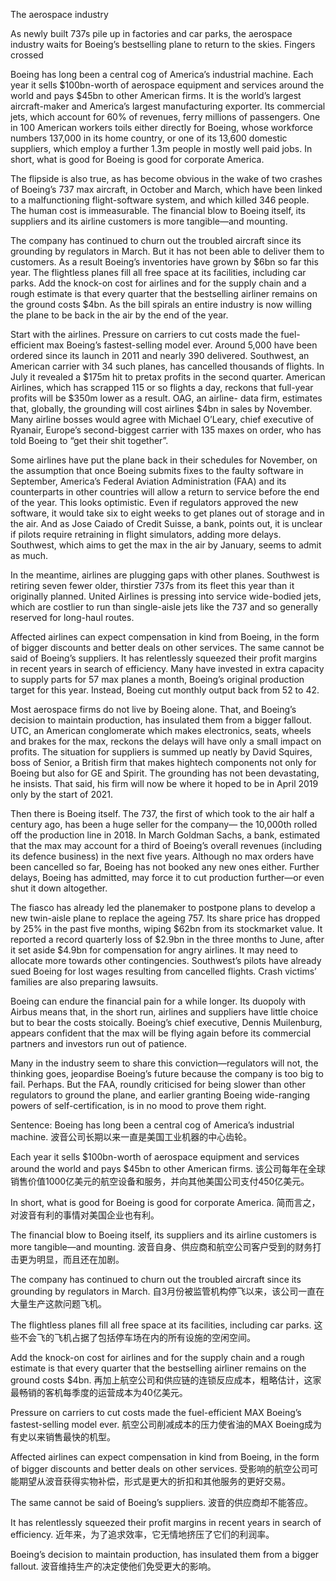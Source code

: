 The aerospace industry

As newly built 737s pile up in factories and car parks, the aerospace industry waits for Boeing’s bestselling plane to return to the skies. Fingers crossed

Boeing has long been a central cog of America’s industrial machine. Each year it sells $100bn-worth of aerospace equipment and services around the world and pays $45bn to other American firms. It is the world’s largest aircraft-maker and America’s largest manufacturing exporter. Its commercial jets, which account for 60% of revenues, ferry millions of passengers. One in 100 American workers toils either directly for Boeing, whose workforce numbers 137,000 in its home country, or one of its 13,600 domestic suppliers, which employ a further 1.3m people in mostly well paid jobs. In short, what is good for Boeing is good for corporate America.

The flipside is also true, as has become obvious in the wake of two crashes of Boeing’s 737 max aircraft, in October and March, which have been linked to a malfunctioning flight-software system, and which killed 346 people. The human cost is immeasurable. The financial blow to Boeing itself, its suppliers and its airline customers is more tangible—and mounting.

The company has continued to churn out the troubled aircraft since its grounding by regulators in March. But it has not been able to deliver them to customers. As a result Boeing’s inventories have grown by $6bn so far this year. The flightless planes fill all free space at its facilities, including car parks. Add the knock-on cost for airlines and for the supply chain and a rough estimate is that every quarter that the bestselling airliner remains on the ground costs $4bn. As the bill spirals an entire industry is now willing the plane to be back in the air by the end of the year.

Start with the airlines. Pressure on carriers to cut costs made the fuel-efficient max Boeing’s fastest-selling model ever. Around 5,000 have been ordered since its launch in 2011 and nearly 390 delivered. Southwest, an American carrier with 34 such planes, has cancelled thousands of flights. In July it revealed a $175m hit to pretax profits in the second quarter. American Airlines, which has scrapped 115 or so flights a day, reckons that full-year profits will be $350m lower as a result. OAG, an airline- data firm, estimates that, globally, the grounding will cost airlines $4bn in sales by November. Many airline bosses would agree with Michael O’Leary, chief executive of Ryanair, Europe’s second-biggest carrier with 135 maxes on order, who has told Boeing to “get their shit together”.

Some airlines have put the plane back in their schedules for November, on the assumption that once Boeing submits fixes to the faulty software in September, America’s Federal Aviation Administration (FAA) and its counterparts in other countries will allow a return to service before the end of the year. This looks optimistic. Even if regulators approved the new software, it would take six to eight weeks to get planes out of storage and in the air. And as Jose Caiado of Credit Suisse, a bank, points out, it is unclear if pilots require retraining in flight simulators, adding more delays. Southwest, which aims to get the max in the air by January, seems to admit as much.

In the meantime, airlines are plugging gaps with other planes. Southwest is retiring seven fewer older, thirstier 737s from its fleet this year than it originally planned. United Airlines is pressing into service wide-bodied jets, which are costlier to run than single-aisle jets like the 737 and so generally reserved for long-haul routes.

Affected airlines can expect compensation in kind from Boeing, in the form of bigger discounts and better deals on other services. The same cannot be said of Boeing’s suppliers. It has relentlessly squeezed their profit margins in recent years in search of efficiency. Many have invested in extra capacity to supply parts for 57 max planes a month, Boeing’s original production target for this year. Instead, Boeing cut monthly output back from 52 to 42.

Most aerospace firms do not live by Boeing alone. That, and Boeing’s decision to maintain production, has insulated them from a bigger fallout. UTC, an American conglomerate which makes electronics, seats, wheels and brakes for the max, reckons the delays will have only a small impact on profits. The situation for suppliers is summed up neatly by David Squires, boss of Senior, a British firm that makes hightech components not only for Boeing but also for GE and Spirit. The grounding has not been devastating, he insists. That said, his firm will now be where it hoped to be in April 2019 only by the start of 2021.

Then there is Boeing itself. The 737, the first of which took to the air half a century ago, has been a huge seller for the company— the 10,000th rolled off the production line in 2018. In March Goldman Sachs, a bank, estimated that the max may account for a third of Boeing’s overall revenues (including its defence business) in the next five years. Although no max orders have been cancelled so far, Boeing has not booked any new ones either. Further delays, Boeing has admitted, may force it to cut production further—or even shut it down altogether.

The fiasco has already led the planemaker to postpone plans to develop a new twin-aisle plane to replace the ageing 757. Its share price has dropped by 25% in the past five months, wiping $62bn from its stockmarket value. It reported a record quarterly loss of $2.9bn in the three months to June, after it set aside $4.9bn for compensation for angry airlines. It may need to allocate more towards other contingencies. Southwest’s pilots have already sued Boeing for lost wages resulting from cancelled flights. Crash victims’ families are also preparing lawsuits.

Boeing can endure the financial pain for a while longer. Its duopoly with Airbus means that, in the short run, airlines and suppliers have little choice but to bear the costs stoically. Boeing’s chief executive, Dennis Muilenburg, appears confident that the max will be flying again before its commercial partners and investors run out of patience.

Many in the industry seem to share this conviction—regulators will not, the thinking goes, jeopardise Boeing’s future because the company is too big to fail. Perhaps. But the FAA, roundly criticised for being slower than other regulators to ground the plane, and earlier granting Boeing wide-ranging powers of self-certification, is in no mood to prove them right.

Sentence:
Boeing has long been a central cog of America’s industrial machine.
波音公司长期以来一直是美国工业机器的中心齿轮。

Each year it sells $100bn-worth of aerospace equipment and services around the world and pays $45bn to other American firms.
该公司每年在全球销售价值1000亿美元的航空设备和服务，并向其他美国公司支付450亿美元。

In short, what is good for Boeing is good for corporate America.
简而言之，对波音有利的事情对美国企业也有利。

The financial blow to Boeing itself, its suppliers and its airline customers is more tangible—and mounting.
波音自身、供应商和航空公司客户受到的财务打击更为明显，而且还在加剧。

The company has continued to churn out the troubled aircraft since its grounding by regulators in March.
自3月份被监管机构停飞以来，该公司一直在大量生产这款问题飞机。

The flightless planes fill all free space at its facilities, including car parks.
这些不会飞的飞机占据了包括停车场在内的所有设施的空闲空间。

Add the knock-on cost for airlines and for the supply chain and a rough estimate is that every quarter that the bestselling airliner remains on the ground costs $4bn.
再加上航空公司和供应链的连锁反应成本，粗略估计，这家最畅销的客机每季度的运营成本为40亿美元。

Pressure on carriers to cut costs made the fuel-efficient MAX Boeing’s fastest-selling model ever.
航空公司削减成本的压力使省油的MAX Boeing成为有史以来销售最快的机型。

Affected airlines can expect compensation in kind from Boeing, in the form of bigger discounts and better deals on other services.
受影响的航空公司可能期望从波音获得实物补偿，形式是更大的折扣和其他服务的更好交易。

The same cannot be said of Boeing’s suppliers.
波音的供应商却不能答应。

It has relentlessly squeezed their profit margins in recent years in search of efficiency.
近年来，为了追求效率，它无情地挤压了它们的利润率。

Boeing’s decision to maintain production, has insulated them from a bigger fallout.
波音维持生产的决定使他们免受更大的影响。